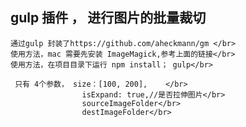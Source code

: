 gulp 插件 ， 进行图片的批量裁切  
-----------------------------------  
    通过gulp 封装了https://github.com/aheckmann/gm </br>
    使用方法，mac 需要先安装 ImageMagick,参考上面的链接</br>
    使用方法，在项目目录下运行 npm install； gulp</br>
    
     只有 4个参数， size：[100, 200],    </br>
                    isExpand: true,//是否拉伸图片</br>
                    sourceImageFolder</br>
                    destImageFolder</br>
